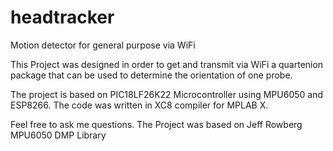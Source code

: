 # headtracker
Motion detector for general purpose via WiFi

This Project was designed in order to get and transmit via WiFi a quartenion package that can be used to determine the orientation of one probe.

The project is based on PIC18LF26K22 Microcontroller using MPU6050 and ESP8266. The code was written in XC8 compiler for MPLAB X.

Feel free to ask me questions. The Project was based on Jeff Rowberg MPU6050 DMP Library
